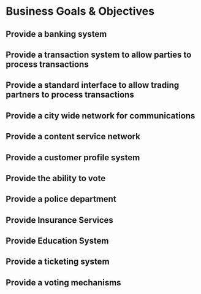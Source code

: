 # Business Goals & Objectives

## Provide a banking system
## Provide a transaction system to allow parties to process transactions
## Provide a standard interface to allow trading partners to process transactions
## Provide a city wide network for communications
## Provide a content service network
## Provide a customer profile system
## Provide the ability to vote
## Provide a police department
## Provide Insurance Services
## Provide Education System
## Provide a ticketing system
## Provide a voting mechanisms 

